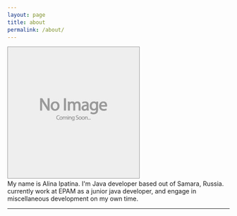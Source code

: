 ```yaml
---
layout: page
title: about
permalink: /about/
---
```


<img class="col one right" src="/img/prof_pic.jpg">

<br/>
My name is Alina Ipatina. I'm Java developer based out of Samara, Russia. currently work at EPAM as a junior java developer, and engage in miscellaneous development on my own time.


<br/>
<hr/>
<br/>
<span class="contacticon center">
	<a href="https://github.com/ipatina" target="_blank"><i class="fa fa-github-square"></i></a>
	<!-- <a href="https://www.linkedin.com" target="_blank"><i class="fa fa-linkedin-square"></i></a> -->
	<a href="https://twitter.com/ipatinaa" target="_blank"><i class="fa fa-twitter-square"></i></a>
</span>

<!-- <div class="col three caption">
	You can even add a little note about which of these is the best way to reach you.
</div> -->
